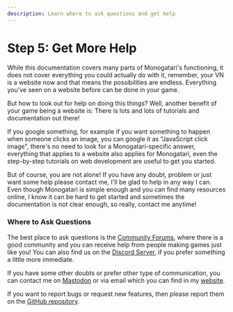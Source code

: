 ```yaml
---
description: Learn where to ask questions and get help
---
```


# Step 5: Get More Help

While this documentation covers many parts of Monogatari's functioning, it does not cover everything you could actually do with it, remember, your VN is a website now and that means the possibilities are endless. Everything you've seen on a website before can be done in your game.

But how to look out for help on doing this things? Well, another benefit of your game being a website is: There is lots and lots of tutorials and documentation out there!

If you google something, for example if you want something to happen when someone clicks an image, you can google it as "JavaScript click image", there's no need to look for a Monogatari-specific answer, everything that applies to a website also applies for Monogatari, even the step-by-step tutorials on web development are useful to get you started.

But of course, you are not alone! If you have any doubt, problem or just want some help please contact me, I'll be glad to help in any way I can. Even though Monogatari is simple enough and you can find many resources online, I know it can be hard to get started and sometimes the documentation is not clear enough, so really, contact me anytime!

### Where to Ask Questions

The best place to ask questions is the [Community Forums](https://community.monogatari.io/), where there is a good community and you can receive help from people making games just like you! You can also find us on the [Discord Server](https://discord.gg/sj4uPrP), if you prefer something a little more immediate.

If you have some other doubts or prefer other type of communication, you can contact me on [Mastodon](https://mastodon.social/@HyuchiaDiego) or via email which you can find in my [website](https://hyuchia.com/).

If you want to report bugs or request new features, then please report them on the [GitHub repository](https://github.com/Monogatari/Monogatari).

